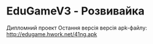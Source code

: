 # EduGameV3 - Розвивайка
Дипломний проект
Остання версія версія apk-файлу: http://edugame.hwork.net/41ng.apk